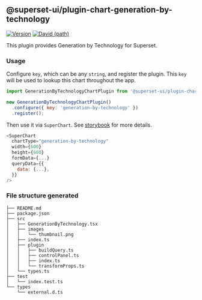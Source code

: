 ## @superset-ui/plugin-chart-generation-by-technology

[![Version](https://img.shields.io/npm/v/@superset-ui/plugin-chart-generation-by-technology.svg?style=flat-square)](https://img.shields.io/npm/v/@superset-ui/plugin-chart-generation-by-technology.svg?style=flat-square)
[![David (path)](https://img.shields.io/david/apache-superset/superset-ui.svg?path=packages%2Fsuperset-ui-plugin-chart-generation-by-technology&style=flat-square)](https://david-dm.org/apache-superset/superset-ui?path=packages/superset-ui-plugin-chart-generation-by-technology)

This plugin provides Generation by Technology for Superset.

### Usage

Configure `key`, which can be any `string`, and register the plugin. This `key` will be used to lookup this chart throughout the app.

```js
import GenerationByTechnologyChartPlugin from '@superset-ui/plugin-chart-generation-by-technology';

new GenerationByTechnologyChartPlugin()
  .configure({ key: 'generation-by-technology' })
  .register();
```

Then use it via `SuperChart`. See [storybook](https://apache-superset.github.io/superset-ui/?selectedKind=plugin-chart-generation-by-technology) for more details.

```js
<SuperChart
  chartType="generation-by-technology"
  width={600}
  height={600}
  formData={...}
  queryData={{
    data: {...},
  }}
/>
```

### File structure generated

```
├── README.md
├── package.json
├── src
│   ├── GenerationByTechnology.tsx
│   ├── images
│   │   └── thumbnail.png
│   ├── index.ts
│   ├── plugin
│   │   ├── buildQuery.ts
│   │   ├── controlPanel.ts
│   │   ├── index.ts
│   │   └── transformProps.ts
│   └── types.ts
├── test
│   └── index.test.ts
└── types
    └── external.d.ts
```